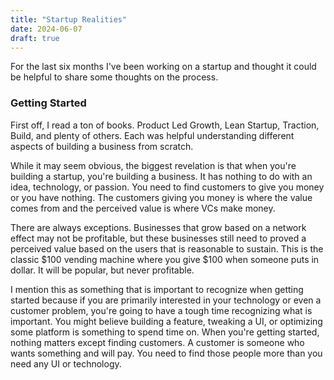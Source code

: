 ```yaml
---
title: "Startup Realities"
date: 2024-06-07
draft: true
---
```


For the last six months I've been working on a startup and thought it could be helpful to share some thoughts on the process.

### Getting Started

First off, I read a ton of books. Product Led Growth, Lean Startup, Traction, Build, and plenty of others. Each was helpful understanding different aspects of building a business from scratch.

While it may seem obvious, the biggest revelation is that when you're building a startup, you're building a business. It has nothing to do with an idea, technology, or passion. You need to find customers to give you money or you have nothing. The customers giving you money is where the value comes from and the perceived value is where VCs make money.

There are always exceptions. Businesses that grow based on a network effect may not be profitable, but these businesses still need to proved a perceived value based on the users that is reasonable to sustain. This is the classic $100 vending machine where you give $100 when someone puts in dollar. It will be popular, but never profitable.

I mention this as something that is important to recognize when getting started because if you are primarily interested in your technology or even a customer problem, you're going to have a tough time recognizing what is important. You might believe building a feature, tweaking a UI, or optimizing some platform is something to spend time on. When you're getting started, nothing matters except finding customers. A customer is someone who wants something and will pay. You need to find those people more than you need any UI or technology.

###

